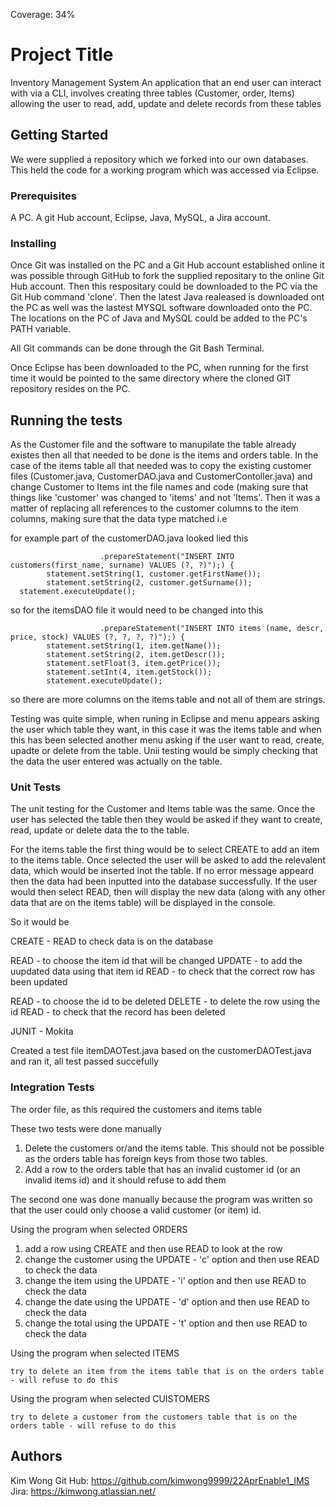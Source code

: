 Coverage: 34%
# Project Title

Inventory Management System
An application that an end user can interact with via a CLI, involves creating three tables (Customer, order, Items) allowing the user to read, add, update and delete records from these tables

## Getting Started

We were supplied a repository which we forked into our own databases. This held the code for a working program which was accessed via Eclipse. 

### Prerequisites

A PC. A git Hub account, Eclipse, Java, MySQL, a Jira account.

### Installing

Once Git was installed on the PC and a Git Hub account established online it was possible through GitHub to fork the supplied repositary to the online Git Hub account. Then this respositary could be downloaded to the PC via the Git Hub command 'clone'. Then the latest Java realeased is downloaded ont the PC as well was the lastest MYSQL software downloaded onto the PC. The locations on the PC of Java and MySQL could be added to the PC's PATH variable. 


All Git commands can be done through the Git Bash Terminal. 

Once Eclipse has been downloaded to the PC, when running for the first time it would be pointed to the same directory where the cloned GIT repository resides on the PC.


## Running the tests

As the Customer file and the software to manupilate the table already existes then all that needed to be done is the items and orders table. In the case of the items table all that needed was to copy the existing customer files (Customer.java, CustomerDAO.java and CustomerContoller.java) and change Customer to Items int the file names and code (making sure that things like 'customer' was changed to 'items' and not 'Items'. Then it was a matter of replacing all references to the customer columns to the item columns, making sure that the data type matched i.e 

for example part of the customerDAO.java looked lied this

						.prepareStatement("INSERT INTO customers(first_name, surname) VALUES (?, ?)");) {
			statement.setString(1, customer.getFirstName());
			statement.setString(2, customer.getSurname());
      statement.executeUpdate();
      
 so for the itemsDAO file it would need to be changed into this
 
 						.prepareStatement("INSERT INTO items (name, descr, price, stock) VALUES (?, ?, ?, ?)");) {
			statement.setString(1, item.getName());
			statement.setString(2, item.getDescr());
			statement.setFloat(3, item.getPrice());
			statement.setInt(4, item.getStock());
			statement.executeUpdate();
      
 so there are more columns on the items table and not all of them are strings.
 
 
Testing was quite simple, when runing in Eclipse and menu appears asking the user which table they want, in this case it was the items table and when this has been selected another menu asking if the user want to read, create, upadte or delete from the table. Unii testing would be simply checking that the data the user entered was actually on the table. 
 

 
### Unit Tests 

The unit testing for the Customer and Items table was the same. Once the user has selected the table then they would be asked if they want to create, read, update or delete data the to the table.

For the items table the first thing would be to select CREATE to add an item to the items table. Once selected the user will be asked to add the relevalent data, which would be inserted inot the table. If no error message appeard then the data had been inputted into the database successfully. If the user would then select READ, then will display the new data (along with any other data that are on the items table) will be displayed in the console.  

So it would be 

CREATE - READ to check data is on the database

READ - to choose the item id that will be changed
UPDATE - to add the uupdated data using that item id
READ - to check that the correct row has been updated

READ - to choose the id to be deleted
DELETE - to delete the row using the id
READ - to check that the record has been deleted

JUNIT - Mokita

Created a test file itemDAOTest.java based on the customerDAOTest.java and ran it, all test passed succefully 

### Integration Tests 

The order file, as this required the customers and items table

These two tests were done manually

1. Delete the customers or/and the items table. This should not be possible as the orders table has foreign keys from those two tables.
2. Add a row to the orders table that has an invalid customer id (or an invalid items id) and it should refuse to add them

The second one was done manually because the program was written so that the user could only choose a valid customer (or item) id.

Using the program when selected ORDERS

1. add a row using CREATE and then use READ to look at the row
2. change the customer using the UPDATE - 'c' option and then use READ to check the data
3. change the item using the UPDATE - 'i' option and then use READ to check the data
4. change the date using the UPDATE - 'd' option and then use READ to check the data
5. change the total using the UPDATE - 't' option and then use READ to check the data

Using the program when selected ITEMS

	try to delete an item from the items table that is on the orders table - will refuse to do this

Using the program when selected CUISTOMERS

	try to delete a customer from the customers table that is on the orders table - will refuse to do this



## Authors

Kim Wong 
Git Hub: https://github.com/kimwong9999/22AprEnable1_IMS   
Jira: https://kimwong.atlassian.net/

